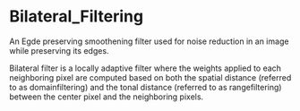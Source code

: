 # Bilateral_Filtering

An Egde preserving smoothening filter used for noise reduction in an image while preserving its edges.

Bilateral filter is a locally adaptive filter where the weights applied to each neighboring pixel are computed based on both the spatial distance (referred to as domainfiltering) and the tonal distance (referred to as rangefiltering) between the center pixel and the neighboring pixels.
